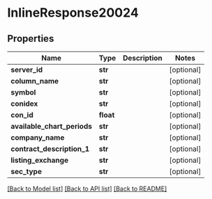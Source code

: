 # InlineResponse20024

## Properties
Name | Type | Description | Notes
------------ | ------------- | ------------- | -------------
**server_id** | **str** |  | [optional] 
**column_name** | **str** |  | [optional] 
**symbol** | **str** |  | [optional] 
**conidex** | **str** |  | [optional] 
**con_id** | **float** |  | [optional] 
**available_chart_periods** | **str** |  | [optional] 
**company_name** | **str** |  | [optional] 
**contract_description_1** | **str** |  | [optional] 
**listing_exchange** | **str** |  | [optional] 
**sec_type** | **str** |  | [optional] 

[[Back to Model list]](../README.md#documentation-for-models) [[Back to API list]](../README.md#documentation-for-api-endpoints) [[Back to README]](../README.md)


